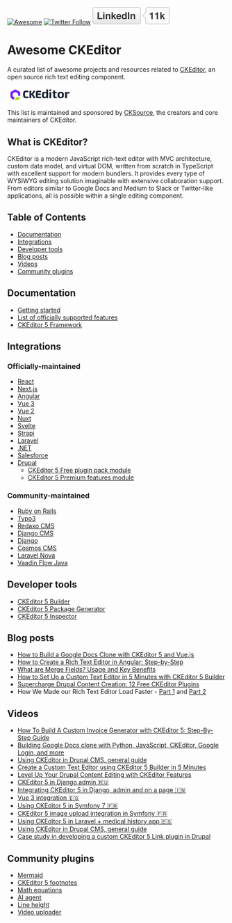 [![Awesome](https://cdn.rawgit.com/sindresorhus/awesome/d7305f38d29fed78fa85652e3a63e154dd8e8829/media/badge.svg)](https://github.com/ckeditor/awesome-ckeditor) [![Twitter Follow](https://img.shields.io/twitter/follow/ckeditor?style=social)](https://twitter.com/ckeditor) [![LinkedIn](https://raw.githubusercontent.com/terrytangyuan/terrytangyuan/f6cd62c/imgs/linkedin.svg)](https://www.linkedin.com/company/ckeditor)

# Awesome CKEditor

A curated list of awesome projects and resources related to [CKEditor](https://github.com/ckeditor/ckeditor5), an open source rich text editing component.

<img align="center" src="ckeditor_logo.png" alt="CKEditor logo" width="30%" height="30%">

This list is maintained and sponsored by [CKSource](https://cksource.com/), the creators and core maintainers of CKEditor.

## What is CKEditor?

CKEditor is a modern JavaScript rich-text editor with MVC architecture, custom data model, and virtual DOM, written from scratch in TypeScript with excellent support for modern bundlers. It provides every type of WYSIWYG editing solution imaginable with extensive collaboration support. From editors similar to Google Docs and Medium to Slack or Twitter-like applications, all is possible within a single editing component.

## Table of Contents

<!-- MarkdownTOC depth=4 -->

  - [Documentation](#documentation)
  - [Integrations](#integrations)
  - [Developer tools](#developer-tools)
  - [Blog posts](#blog-posts)
  - [Videos](#videos)
  - [Community plugins](#community-plugins)

<!-- /MarkdownTOC -->

<a name="documentation" />

## Documentation

- [Getting started](https://ckeditor.com/docs/ckeditor5/latest/getting-started/index.html)
- [List of officially supported features](https://ckeditor.com/docs/ckeditor5/latest/features/index.html)
- [CKEditor 5 Framework](https://ckeditor.com/docs/ckeditor5/latest/framework/index.html)

<a name="integrations" />

## Integrations

### Officially-maintained
- [React](https://ckeditor.com/docs/ckeditor5/latest/getting-started/installation/self-hosted/react/react-default-npm.html)
- [Next.js](https://ckeditor.com/docs/ckeditor5/latest/getting-started/installation/self-hosted/next-js.html)
- [Angular](https://ckeditor.com/docs/ckeditor5/latest/getting-started/installation/self-hosted/angular.html)
- [Vue 3](https://ckeditor.com/docs/ckeditor5/latest/getting-started/installation/self-hosted/vuejs-v3.html)
- [Vue 2](https://ckeditor.com/docs/ckeditor5/latest/getting-started/installation/self-hosted/vuejs-v2.html)
- [Nuxt](https://ckeditor.com/docs/ckeditor5/latest/getting-started/installation/self-hosted/nuxt.html)
- [Svelte](https://ckeditor.com/docs/ckeditor5/latest/getting-started/installation/self-hosted/svelte.html)
- [Strapi](https://market.strapi.io/plugins/@ckeditor-strapi-plugin-ckeditor)
- [Laravel](https://ckeditor.com/docs/ckeditor5/latest/getting-started/installation/self-hosted/laravel.html)
- [.NET](https://ckeditor.com/docs/ckeditor5/latest/getting-started/installation/self-hosted/dotnet.html)
- [Salesforce](https://ckeditor.com/docs/ckeditor5/latest/getting-started/installation/self-hosted/salesforce.html)
- [Drupal](https://ckeditor.com/drupal)
    - [CKEditor 5 Free plugin pack module](https://www.drupal.org/project/ckeditor5_plugin_pack)
    - [CKEditor 5 Premium features module](https://www.drupal.org/project/ckeditor5_premium_features)

### Community-maintained
- [Ruby on Rails](https://github.com/Mati365/ckeditor5-rails)
- [Typo3](https://docs.typo3.org/c/typo3/cms-rte-ckeditor/main/en-us/Introduction/Index.html#what-does-it-do)
- [Redaxo CMS](https://github.com/FriendsOfREDAXO/cke5)
- [Django CMS](https://github.com/django-cms/djangocms-text-ckeditor5)
- [Django](https://github.com/hvlads/django-ckeditor-5)
- [Cosmos CMS](https://github.com/MoonriseSoftwareCalifornia/CosmosCMS)
- [Laravel Nova](https://github.com/mostafaznv/nova-ckeditor)
- [Vaadin Flow Java](https://github.com/wontlost-ltd/vaadin-litelement-ckeditor)

<a name="developer-tools" />

## Developer tools

- [CKEditor 5 Builder](https://ckeditor.com/ckeditor-5/builder/)
- [CKEditor 5 Package Generator](https://ckeditor.com/docs/ckeditor5/latest/framework/develpment-tools/package-generator/using-package-generator.html)
- [CKEditor 5 Inspector](https://ckeditor.com/docs/ckeditor5/latest/framework/develpment-tools/inspector.html)

<a name="blog-posts" />

## Blog posts

- [How to Build a Google Docs Clone with CKEditor 5 and Vue.js](https://ckeditor.com/blog/how-to-build-google-docs-clone-with-ckeditor-5-and-vuejs/)
- [How to Create a Rich Text Editor in Angular: Step-by-Step](https://ckeditor.com/blog/how-to-create-a-rich-text-editor-in-angular/)
- [What are Merge Fields? Usage and Key Benefits](https://ckeditor.com/blog/merge-fields-usage-key-benefits/)
- [How to Set Up a Custom Text Editor in 5 Minutes with CKEditor 5 Builder](https://ckeditor.com/blog/custom-text-editor-setup-using-ckeditor-5-builder/)
- [Supercharge Drupal Content Creation: 12 Free CKEditor Plugins](https://dev.acquia.com/blog/supercharge-drupal-content-creation-12-free-ckeditor-plugins)
- How We Made our Rich Text Editor Load Faster - [Part 1](https://ckeditor.com/blog/how-we-made-our-rich-text-editor-load-faster-part-1/) and [Part 2](https://ckeditor.com/blog/how-we-made-our-rich-text-editor-load-faster-part-2/)

<a name="videos" />

## Videos
- [How To Build A Custom Invoice Generator with CKEditor 5: Step-By-Step Guide](https://www.youtube.com/watch?v=DqoVSDmvP-s)
- [Building Google Docs clone with Python, JavaScript, CKEditor, Google Login, and more](https://www.youtube.com/watch?v=OGCE3OUO4G8)
- [Using CKEditor in Drupal CMS, general guide](https://www.youtube.com/watch?v=0V_AW5ihu8o&t=443s)
- [Create a Custom Text Editor using CKEditor 5 Builder in 5 Minutes](https://www.youtube.com/watch?v=7Pnlt1Y590Q)
- [Level Up Your Drupal Content Editing with CKEditor Features](https://www.youtube.com/watch?v=joS1jCysapw)
- [CKEditor 5 in Django admin 🇷🇺](https://www.youtube.com/watch?v=AkZwsDxTa0U)
- [Integrating CKEditor 5 in Django, admin and on a page 🇮🇳](https://www.youtube.com/watch?v=ujQ1TBXSkfQ)
- [Vue 3 integration 🇪🇸](https://www.youtube.com/watch?v=9khCXEfqEiQ)
- [Using CKEditor 5 in Symfony 7 🇫🇷](https://www.youtube.com/watch?v=Qwubyuogcz0)
- [CKEditor 5 image upload integration in Symfony 🇫🇷](https://www.youtube.com/watch?v=jUUGsCBwIJk)
- [Using CKEditor 5 in Laravel + medical history app 🇪🇸](https://www.youtube.com/watch?v=4qNvgwS8I9A)
- [Using CKEditor in Drupal CMS, general guide](https://www.youtube.com/watch?v=0V_AW5ihu8o&t=443s) 
- [Case study in developing a custom CKEditor 5 Link plugin in Drupal](https://www.youtube.com/watch?v=_qeU7AN6zhI)

<a name="community-plugins" />

## Community plugins

- [Mermaid](https://github.com/ckeditor/ckeditor5-mermaid)
- [CKEditor 5 footnotes](https://www.npmjs.com/package/ckeditor5-footnotes)
- [Math equations](https://github.com/isaul32/ckeditor5-math)
- [AI agent](https://github.com/dxpr/ckeditor5-ai-agent)
- [Line height](https://github.com/rickx81/ckeditor5-line-height)
- [Video uploader](https://github.com/alikhosravidev/ckeditor5-video-uploader)
